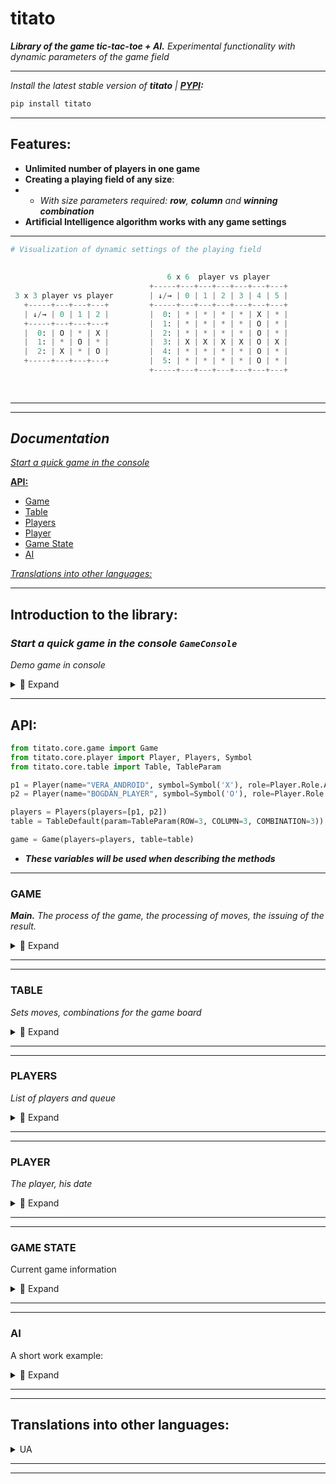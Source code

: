 # titato

___Library of the game tic-tac-toe + AI.___ _Experimental functionality with dynamic parameters of the game field_


___

*Install the latest stable version of **titato** | [**PYPI**](https://pypi.org/project/titato/)**:***
```python
pip install titato
```
___

## Features:
+ **Unlimited number of players in one game**
+ **Creating a playing field of any size**:
+ + *With size parameters required: **row**, **column** and **winning combination***
+ **Artificial Intelligence algorithm works with any game settings**

___

  
```python
# Visualization of dynamic settings of the playing field
                                                                               10 x 10  player vs player vs player
                                                                        +-----+---+---+---+---+---+---+---+---+---+---+
                                   6 x 6  player vs player              | ↓/→ | 0 | 1 | 2 | 3 | 4 | 5 | 6 | 7 | 8 | 9 |
                               +-----+---+---+---+---+---+---+          +-----+---+---+---+---+---+---+---+---+---+---+
 3 x 3 player vs player        | ↓/→ | 0 | 1 | 2 | 3 | 4 | 5 |          |  0: | * | * | * | * | * | * | * | * | * | * |
   +-----+---+---+---+         +-----+---+---+---+---+---+---+          |  1: | X | * | * | * | * | * | * | O | * | * |
   | ↓/→ | 0 | 1 | 2 |         |  0: | * | * | * | * | X | * |          |  2: | * | X | * | * | * | * | O | * | * | * |
   +-----+---+---+---+         |  1: | * | * | * | * | O | * |          |  3: | * | * | P | * | * | P | * | * | * | * |
   |  0: | O | * | X |         |  2: | * | * | * | * | O | * |          |  4: | * | * | * | X | O | * | * | * | * | * |
   |  1: | * | O | * |         |  3: | X | X | X | X | O | X |          |  5: | * | * | * | O | X | * | * | * | * | * |
   |  2: | X | * | O |         |  4: | * | * | * | * | O | * |          |  6: | * | * | O | * | * | X | * | * | * | * |
   +-----+---+---+---+         |  5: | * | * | * | * | O | * |          |  7: | * | O | * | * | * | * | X | * | O | * |
                               +-----+---+---+---+---+---+---+          |  8: | O | * | * | * | * | * | * | * | * | * |
                                                                        |  9: | * | * | X | P | P | P | P | O | P | P |
                                                                        +-----+---+---+---+---+---+---+---+---+---+---+
```


___
___


## ***Documentation***

[*Start a quick game in the console*](https://github.com/Steppe-Mammoth/titato/blob/dev-1.x/README.md#start-a-quick-game-in-the-console-gameconsole)

[**API:**](https://github.com/Steppe-Mammoth/titato/blob/dev-1.x/README.md#api) 
* [Game](https://github.com/Steppe-Mammoth/titato/blob/dev-1.x/README.md#game) 
* [Table](https://github.com/Steppe-Mammoth/titato/blob/dev-1.x/README.md#table) 
* [Players](https://github.com/Steppe-Mammoth/titato/blob/dev-1.x/README.md#players) 
* [Player](https://github.com/Steppe-Mammoth/titato/blob/dev-1.x/README.md#player) 
* [Game State](https://github.com/Steppe-Mammoth/titato/blob/dev-1.x/README.md#game-state) 
* [AI](https://github.com/Steppe-Mammoth/titato/blob/dev-1.x/README.md#ai) 

[*Translations into other languages:*](https://github.com/Steppe-Mammoth/titato/blob/dev-1.x/README.md#translations-into-other-languages)

___

## Introduction to the library:

### *Start a quick game in the console `GameConsole`*
*Demo game in console*

<details>
 <summary> 🤖 Expand </summary>

_We can set any size for the game table, and many players for the game_
- _AI and the list of winning combinations for players are adjusted automatically_

_We will use this. **Instead of the classic 3×3 table — let's create 7×7, and 3 players**
Let the bots play with each other this time. Let's look at it._

```python
from titato.client import GameConsole
from titato.core.player import Player, Players, Symbol
from titato.core.table import Table, TableParam


if __name__ == "__main__":
    p1 = Player(name="PETROS_ANDROID:1", symbol=Symbol('X'), role=Player.Role.ANDROID)
    p2 = Player(name="AMIGOS_ANDROID:2", symbol=Symbol('O'), role=Player.Role.ANDROID)
    p3 = Player(name="GENTOS_ANDROID:3", symbol=Symbol('K'), role=Player.Role.ANDROID)

    # p4 = Player(name="PLAYER", symbol=Symbol('P'), role=Player.Role.USER)

    players = Players(players=[p1, p2, p3])
    table = Table(param=TableParam(ROW=7, COLUMN=7, COMBINATION=5))

    game = GameConsole(players=players, table=table)
    game.start_game()
```

<details>
  <summary>Attempt #1</summary>
  
```python
WIN: PETROS_ANDROID:1 < X > | COMB: < ((1, 1), (2, 2), (3, 3), (4, 4), (5, 5)) >
+-----+---+---+---+---+---+---+---+
| ↓/→ | 0 | 1 | 2 | 3 | 4 | 5 | 6 |
+-----+---+---+---+---+---+---+---+
|  0: | O | * | * | * | K | X | K |
|  1: | K | X | * | * | O | * | X |
|  2: | X | K | X | O | K | O | X |
|  3: | K | O | K | X | X | K | O |
|  4: | K | O | X | X | X | O | X |
|  5: | O | O | K | O | O | X | X |
|  6: | * | * | O | K | * | K | K |
+-----+---+---+---+---+---+---+---+
```
</details>

<details>
  <summary>Attempt #2</summary>
  
```python
PEACE: ALL USED CELLS
+-----+---+---+---+---+---+---+---+
| ↓/→ | 0 | 1 | 2 | 3 | 4 | 5 | 6 |
+-----+---+---+---+---+---+---+---+
|  0: | X | K | K | O | O | O | X |
|  1: | K | X | X | K | X | O | K |
|  2: | X | K | O | O | O | X | K |
|  3: | O | X | K | K | O | K | X |
|  4: | X | O | K | O | O | X | O |
|  5: | X | X | O | X | X | K | K |
|  6: | K | K | X | O | K | O | X |
+-----+---+---+---+---+---+---+---+
```
</details>

<details>
  <summary>Attempt #3</summary>
  
```python
WIN: AMIGOS_ANDROID:2 < O > | COMB: < ((3, 1), (3, 2), (3, 3), (3, 4), (3, 5)) >
+-----+---+---+---+---+---+---+---+
| ↓/→ | 0 | 1 | 2 | 3 | 4 | 5 | 6 |
+-----+---+---+---+---+---+---+---+
|  0: | * | * | * | * | K | * | * |
|  1: | * | * | * | * | K | * | * |
|  2: | * | X | * | * | * | * | * |
|  3: | * | O | O | O | O | O | X |
|  4: | * | * | * | * | K | * | * |
|  5: | * | * | * | * | * | * | * |
|  6: | K | X | X | X | O | X | K |
+-----+---+---+---+---+---+---+---+
```
</details>


<details>
  <summary> * Brief description of GameConsole </summary> 

The `.start_game` method activates a while a loop with an exit condition,
if the game will be logically finished (There is a win / All cells are occupied == `game_console.game_state.is_finished`)

* For queued players that return True for the `player.is_android` method, automatic cell search is applied, 
players who return True for `player.is_user` will be prompted to enter indexes in the console

</details>




__If you want to load the processor with a hundred bots in a 1000×1000 field — no one will interfere!__

_Let's go further._

</details>

___


## API:
    
```python
from titato.core.game import Game
from titato.core.player import Player, Players, Symbol
from titato.core.table import Table, TableParam

p1 = Player(name="VERA_ANDROID", symbol=Symbol('X'), role=Player.Role.ANDROID)
p2 = Player(name="BOGDAN_PLAYER", symbol=Symbol('O'), role=Player.Role.USER)

players = Players(players=[p1, p2])
table = TableDefault(param=TableParam(ROW=3, COLUMN=3, COMBINATION=3))

game = Game(players=players, table=table)
```
+ ___These variables will be used when describing the methods___

___

### GAME 
___Main.___ _The process of the game, the processing of moves, the issuing of the result._


<details>
  <summary>📂 Expand </summary> 

___

#### - Take a step. `game.step`:
```python
def step(self, index_row: int, index_column: int, player: PlayerBase)
```
```python
# input
game.step(index_row=1, index_column=0, player=p2)  
game.step(index_row=1, index_column=2, player=p2)  
game.step(index_row=1, index_column=1, player=p2) 
```
```python
# output
+-----+---+---+---+   ->   +-----+---+---+---+   ->   +-----+---+---+---+  
| ↓/→ | 0 | 1 | 2 |   ->   | ↓/→ | 0 | 1 | 2 |   ->   | ↓/→ | 0 | 1 | 2 |
+-----+---+---+---+   ->   +-----+---+---+---+   ->   +-----+---+---+---+
|  0: | * | * | * |   ->   |  0: | * | * | * |   ->   |  0: | * | * | * |
|  1: | O | * | * |   ->   |  1: | O | * | O |   ->   |  1: | O | O | O |
|  2: | * | * | * |   ->   |  2: | * | * | * |   ->   |  2: | * | * | * |
+-----+---+---+---+   ->   +-----+---+---+---+   ->   +-----+---+---+---+
```

The function sets the player symbol `player.symbol` in the cell at the specified indices.
After successful installation, the `player.count_steps` counter is incremented by +1,
and `game.table.count_free_cells` is decreased by -1

Note:
* _If the transferred indexes do not match the possible ones in the table — an error_ `TableIndexError`
* _If you try to set a new symbol on an already occupied cell — error_ `CellAlreadyUsedError`
___

#### - Get the result. `game.result`:

```python
def result(self, player: PlayerBase) -> GameStateT
```
_Let's check the result of our previous 3 steps (in the block above), we expect winnings_

```python
# input
res = game.result(player=p2)
    
match res.code:
    case ResultCode.NO_RESULT:
        print('STATUS: NO RESULT')
    case ResultCode.WINNER:
        print(f'STATUS: WINNER. Player: {res.win_player.name}, Win comb: {res.win_combination}')
    case ResultCode.ALL_CELLS_USED:
        print('STATUS: DRAW')
``` 
```python   
# output
STATUS: WINNER. Player: BOGDAN_PLAYER, Win comb: ((1, 0), (1, 1), (1, 2))
```

For a given player, the function performs 2 checks:
* _Check for winnings. Compares player moves with winning combinations `game.table.combinations`_
* _Checking for a tie. Checks with free cell count `game.table.count_free_cells`_
  
When one of the two probabilities is valid, the `game.set_winner` or `game.set_draw` method is automatically called  
After checks and possible modifications — returns the object: `game.game_state`


Note:
* `assert res == game.game_state # True`
* _To check that one of the triggers that logically ends the game worked — call the game_state method: `.is_finished`,
if True — you have a win or a draw. You can also use `.is_winner` or `.is_draw`.  
For more details, see GameState section_

___

#### - Take a step and return the result. `game.step_result`:

```python
def step_result(self, index_row: int, index_column: int, player: PlayerBase) -> GameStateT
```
* **Unifying function**. _Replaces the successive call of `game.step` and `game.result`,
returns the result_

---

#### - AI. Get the index of the best cell for the player. `game.ai_get_step`:

```python
def ai_get_step(self, player: PlayerBase) -> CellIndex
```

AI returns a tuple with the two indices (`index_row: int, index_column: int`) of the cell
    
* _For more details, see AI section_

---

#### - AI. Make a move for a player. `game.ai_step`:

```python
def ai_step(self, player: PlayerBase)
```
* **Unifying function**. _Replaces the successive call of  `game.ai_get_step` and `game.step`_

---

#### - AI. Make a move for the player and return the result. `game.ai_step_result`:

```python
def ai_step_result(self, player: PlayerBase) -> GameStateT
```
* **Unifying function**. _Replaces the successive call of  `game.ai_get_step` and `game.step_result`,
returns the result_

___

#### - Set the winner. `game.set_winner`:

```python
def set_winner(self, player: PlayerBase, win_combination)
```

Updates the game result in the `game.game_state` object, replacing `game.game_state.code` with
`ResultCode.WINNER`, and
adds the winning result to the `game.game_state.win_player` and `game.game_state.win_combination` fields

Note:

* _This method is automatically called in the `game.result` method if the win trigger fires_
* _The result is updated via the `game.game_result.update` method_

___

#### - Set a draw `game.set_draw`:

```python
def set_draw(self)
```

Updates the game result in the `game.game_state`, object, replacing `game.game_state.code`
with `ResultCode.ALL_CELLS_USED` 

Note:

* _This method is automatically called in the `game.result` method if a draw trigger fires_
* _The result is updated via the `game.game_result.update` method_



</details>


___

___


### TABLE
_Sets moves, combinations for the game board_

<details>
  <summary>📂 Expand </summary> 

```python
table = game.table
```

___
#### - Get a playing field. `table.game_field`:

```python
@property
def game_field(self) -> GameFieldType
 ```  
Returns a 2D list of the playing field

Note:
+ _It is also available in: `game.game_field`_

___
#### - Get a list of winning combinations. `table.combinations`:    

```python
@property
def combinations(self) -> CombsType
```  

Returns a list of all winning combinations for this table
* _Combinations are created automatically according to the parameters of the table,
or manually passed to the constructor of the Table class instance_

___

#### - Get the number of free cells. `table.count_free_cells`:   

```python
@property
def count_free_cells(self) -> int
```  
Returns the number of free cells in the game filed

___

#### - Set the symbol in the cell. `table.set_symbol_cell`:   

```python
@property
def set_symbol_cell(self, index_row: int, index_column: int, symbol: SymbolBase)
``` 

Sets the passed character at the specified indices of the playing field.
Decreases the number of free cells by -1
    
Note:
* _It is this method that is automatically called in `game.step`_
    
</details>  

___
___



### PLAYERS
 
_List of players and queue_ 
   
<details>
  <summary>📂 Expand </summary> 
  

```python
players = game.players
```  
___

#### - Get a list of players. `players.player_list`:   

```python
@property
def players_list(self) -> list[PlayerT]:
```  

Returns a list of all players

Note:
* _This list changes after using the `players.shuffle_players` method_
    
___


#### - Get the current player. `players.current_player`:   

```python
@property
def current_player(self) -> PlayerT
```  

Returns the current player from the queue
    
___

#### - Set and get the next player. `players.set_get_next_player`:        

```python
def set_get_next_player(self) -> PlayerT
```  

Replaces the current player with the next player in the queue and returns it

Note:
* _After that, this player is available in the `players.current_player' method_
    
___

#### - Shuffle the players list. `players.shuffle_players`:        
```python
def shuffle_players(self)
```  
Shuffles the player list and replaces the current queue with a new one.
    
Note:
* _The first player from the new queue will be set as the current one, and is available in `players.current_player`_
</details>  

___

___


### PLAYER

_The player, his date_

<details>
  <summary>📂 Expand </summary> 

```python
# titato.core.player.player.py

class Role(Enum):
    USER = 1
    ANDROID = 2
```  
```python
player = game.current_player
```  
___

#### - Get a role.. `player.role`:   
```python
@property
def role(self) -> Role
```
___

#### - Get a symbol. `player.symbol`:   
```python
@property
def symbol(self) -> SymbolBase
```  
Returns an object of class Symbol of the player

___

#### - Get the player step count `player.count_steps`:   
```python
@property
def count_steps(self) -> int
```  
Returns the number of steps taken by the player

___

#### - Is this an android? `player.is_android`:   
```python
@property
def is_android(self) -> bool
```  
Returns True if the player has role `Role.ANDROID`
Otherwise — False

___

#### - Is this a user? `player.is_user`:  
```python
@property
def is_user(self) -> bool
```  
Returns True if the player has role `Role.USER`  
Otherwise — False

___

#### - Add step for player. `player.add_count_step`:  
```python
def add_count_step(self)
```  

Adds +1 to the player's step counter

Note:
* This method is automatically called in `table.set_symbol_cell`


</details>  

___
___


### GAME STATE

Current game information

<details>
  <summary>📂 Expand </summary> 

```python
# titato.core.game.result.py

class ResultCode(Enum):
    NO_RESULT = 0
    ALL_CELLS_USED = 1
    WINNER = 2
```  

```python
game_state = game.game_state
```  

___

#### - Get game status code. `game_result.code`:   
```python
@property
def code(self) -> ResultCode
```  

Returns the status code of the game

Note:

* _The initial value is set to `Result Code.NO_RESULT`_

___


#### - Get the winning player. `game_result.win_player`:   
```python
@property
def win_player(self) -> Optional[PlayerBase]
```

Returns the winning player if it was added by the `game_result.update` method

___


#### - Get a winning combination. `game_result.win_combination`:   
```python
@property
def win_combination(self) -> Optional[CombType]
```  

Returns the winning combination if it was added by the `game_result.update` method

___


#### - Game is over? `game_result.is_finished`:   
```python
@property
def is_finished(self) -> bool
```  

Returns True if `game_result.code` is `ResultCode.ALL_CELLS_USED` or `ResultCode.WINNER`  
Otherwise — False

___


#### - Is the game still on? `game_result.is_continues`:   
```python
@property
def is_continues(self) -> bool
```  
Returns True if `game_result.code` is `ResultCode.NO_RESULT`  
Otherwise — False

___


#### - Is there a win? `game_result.is_winner`:   
```python
@property
def is_winner(self) -> bool
```  
Returns True if `game_result.code` is `ResultCode.WINNER`  
Otherwise — False

___


#### - Is there a draw? `game_result.is_draw`:   
```python
@property
def is_draw(self) -> bool
```  
Returns True if `game_result.code` is `ResultCode.ALL_CELLS_USED`  
Otherwise — False

___


#### - Update result. `game_result.update`:   
```python
def update(self,
           code: Optional[ResultCode] = None,
           win_player: Optional[PlayerBase] = None,
           win_combination: Optional[CombType] = None)
```  
Updates data about the current game result.

Note:

* _`game_result.code` - automatically updated when the `game.set_draw` or `game.set_winner` method is used_
* _`game_result.win_player` and `game_result.win_combination` -  
automatically updated when the `game.set_winner` method is used_  
For more details, see section Game, methods: `game.set_draw` and `game.set_winner`

</details>

___
___


### AI

A short work example:

<details>
  <summary> 📂 Expand </summary> 

```python
p1 = Player(name="PLAYER", symbol=Symbol('X'))
p2 = Player(name="ANDROID", symbol=Symbol('O'))
...
```
```python
game.step(2, 2, player=p1)
game.step(0, 0, player=p1)

game.ai_step(p2)  # result in second table

+-----+---+---+---+   ->   +-----+---+---+---+
| ↓/→ | 0 | 1 | 2 |   ->   | ↓/→ | 0 | 1 | 2 |
+-----+---+---+---+   ->   +-----+---+---+---+
|  0: | X | * | * |   ->   |  0: | X | * | * |
|  1: | * | * | * |   ->   |  1: | * | O | * |
|  2: | * | * | X |   ->   |  2: | * | * | X |
+-----+---+---+---+   ->   +-----+---+---+---+
```
* The AI algorithm understands that the opponent's next move is likely to collect a winning combination, so it blocks it

Let's consider the second situation

```python
game.step(0, 0, player=p1)  # X
game.step(2, 0, player=p1)  # X

game.step(0, 2, player=p2)  # O
game.step(2, 2, player=p2)  # O

game.ai_step(p2)  # result in second table

+-----+---+---+---+   ->   +-----+---+---+---+
| ↓/→ | 0 | 1 | 2 |   ->   | ↓/→ | 0 | 1 | 2 |
+-----+---+---+---+   ->   +-----+---+---+---+
|  0: | X | * | O |   ->   |  0: | X | * | O |
|  1: | * | * | * |   ->   |  1: | * | * | O |
|  2: | X | * | O |   ->   |  2: | X | * | O |
+-----+---+---+---+   ->   +-----+---+---+---+
```
* The AI algorithm prioritizes its own winnings,
with the understanding that there will be no next winning move for the opponent
___
</details>


___
___


## Translations into other languages:


<details>
 <summary>UA</summary>

___

## Знайомство з бібліотекою

### Старт швидкої гри в консолі. `GameConsole`
Демо гра в консолі

<details>
 <summary> 🤖 Розгорнути </summary>

_Ми можемо задати будь-який розмір для ігрової таблиці та безліч гравців для гри_ 
- _AI й перелік виграшних комбінацій для гравців підлаштуються автоматично_

_Скористаємося цим. **Замість класичної таблиці 3х3 - створимо 7х7, та 3 гравці**  
Цього разу боти хай грають один з одним. Поглянемо на це_

```python
from titato.client import GameConsole
from titato.core.player import Player, Players, Symbol
from titato.core.table import Table, TableParam


if __name__ == "__main__":
    p1 = Player(name="PETROS_ANDROID:1", symbol=Symbol('X'), role=Player.Role.ANDROID)
    p2 = Player(name="AMIGOS_ANDROID:2", symbol=Symbol('O'), role=Player.Role.ANDROID)
    p3 = Player(name="GENTOS_ANDROID:3", symbol=Symbol('K'), role=Player.Role.ANDROID)

    # p4 = Player(name="PLAYER", symbol=Symbol('P'), role=Player.Role.USER)

    players = Players(players=[p1, p2, p3])
    table = Table(param=TableParam(ROW=7, COLUMN=7, COMBINATION=5))

    game = GameConsole(players=players, table=table)
    game.start_game()
```

<details>
  <summary>Спроба №1</summary>
  
```python
WIN: PETROS_ANDROID:1 < X > | COMB: < ((1, 1), (2, 2), (3, 3), (4, 4), (5, 5)) >
+-----+---+---+---+---+---+---+---+
| ↓/→ | 0 | 1 | 2 | 3 | 4 | 5 | 6 |
+-----+---+---+---+---+---+---+---+
|  0: | O | * | * | * | K | X | K |
|  1: | K | X | * | * | O | * | X |
|  2: | X | K | X | O | K | O | X |
|  3: | K | O | K | X | X | K | O |
|  4: | K | O | X | X | X | O | X |
|  5: | O | O | K | O | O | X | X |
|  6: | * | * | O | K | * | K | K |
+-----+---+---+---+---+---+---+---+
```
</details>

<details>
  <summary>Спроба №2</summary>
  
```python
PEACE: ALL USED CELLS
+-----+---+---+---+---+---+---+---+
| ↓/→ | 0 | 1 | 2 | 3 | 4 | 5 | 6 |
+-----+---+---+---+---+---+---+---+
|  0: | X | K | K | O | O | O | X |
|  1: | K | X | X | K | X | O | K |
|  2: | X | K | O | O | O | X | K |
|  3: | O | X | K | K | O | K | X |
|  4: | X | O | K | O | O | X | O |
|  5: | X | X | O | X | X | K | K |
|  6: | K | K | X | O | K | O | X |
+-----+---+---+---+---+---+---+---+
```
</details>

<details>
  <summary>Спроба №3</summary>
  
```python
WIN: AMIGOS_ANDROID:2 < O > | COMB: < ((3, 1), (3, 2), (3, 3), (3, 4), (3, 5)) >
+-----+---+---+---+---+---+---+---+
| ↓/→ | 0 | 1 | 2 | 3 | 4 | 5 | 6 |
+-----+---+---+---+---+---+---+---+
|  0: | * | * | * | * | K | * | * |
|  1: | * | * | * | * | K | * | * |
|  2: | * | X | * | * | * | * | * |
|  3: | * | O | O | O | O | O | X |
|  4: | * | * | * | * | K | * | * |
|  5: | * | * | * | * | * | * | * |
|  6: | K | X | X | X | O | X | K |
+-----+---+---+---+---+---+---+---+
```
</details>



<details>
  <summary> * Короткий опис  GameConsole</summary> 

Метод `.start_game` активує цикл while з умовою виходу,
якщо гра буде логічно закінчено (Є виграш / Всі клітинки зайняті == `game_console.game_state.is_finished`)

* Для гравців в черзі, які повертають True для методу `player.is_android` застосовуються автоматичний пошук клітинки, 
а для гравців які повернуть True для `player.is_user` буде запропоновано ввести індекси в консолі

</details>


__Як захочете нагрузити процесор сотнею ботів в 1000х1000 полі — ніхто не завадить!__
_Підемо далі_

</details>

___
___

## API:

    
```python
from titato.core.game import Game
from titato.core.player import Player, Players, Symbol
from titato.core.table import Table, TableParam

p1 = Player(name="VERA_ANDROID", symbol=Symbol('X'), role=Player.Role.ANDROID)
p2 = Player(name="BOGDAN_PLAYER", symbol=Symbol('O'), role=Player.Role.USER)

players = Players(players=[p1, p2])
table = TableDefault(param=TableParam(ROW=3, COLUMN=3, COMBINATION=3))

game = Game(players=players, table=table)
```
+ ___Ці змінні будуть використовуватись при описі методів___

___

### GAME 
___Головний.___ _Процес гри, обробка ходів, видача результату._


<details>
  <summary>📂 Розгорнути</summary> 

___

#### - Зробити крок. `game.step`:
```python
def step(self, index_row: int, index_column: int, player: PlayerBase)
```
```python
# input
game.step(index_row=1, index_column=0, player=p2)  
game.step(index_row=1, index_column=2, player=p2)  
game.step(index_row=1, index_column=1, player=p2) 
```
```python
# output
+-----+---+---+---+   ->   +-----+---+---+---+   ->   +-----+---+---+---+  
| ↓/→ | 0 | 1 | 2 |   ->   | ↓/→ | 0 | 1 | 2 |   ->   | ↓/→ | 0 | 1 | 2 |
+-----+---+---+---+   ->   +-----+---+---+---+   ->   +-----+---+---+---+
|  0: | * | * | * |   ->   |  0: | * | * | * |   ->   |  0: | * | * | * |
|  1: | O | * | * |   ->   |  1: | O | * | O |   ->   |  1: | O | O | O |
|  2: | * | * | * |   ->   |  2: | * | * | * |   ->   |  2: | * | * | * |
+-----+---+---+---+   ->   +-----+---+---+---+   ->   +-----+---+---+---+
```
Функція встановлює символ гравця `player.symbol` в клітинку за вказаними індексами.  
Після успішного встановлення лічильник `player.count_steps` збільшується на +1,
а `game.table.count_free_cells` зменшується на -1

Примітка:
* _Якщо передані індекси не збігаються з можливими в таблиці - помилка_ `TableIndexError`
* _Якщо ви намагаєтесь встановити новий символ на вже зайняту клітинку - помилка_ `CellAlreadyUsedError`

___

#### - Отримати результат. `game.result`:

```python
def result(self, player: PlayerBase) -> GameStateT
```
_Перевіримо результат наших попередніх 3-ох кроків (в блоці вище), очікуємо виграш_
```python
# input
res = game.result(player=p2)
    
match res.code:
    case ResultCode.NO_RESULT:
        print('STATUS: NO RESULT')
    case ResultCode.WINNER:
        print(f'STATUS: WINNER. Player: {res.win_player.name}, Win comb: {res.win_combination}')
    case ResultCode.ALL_CELLS_USED:
        print('STATUS: DRAW')
``` 
```python   
# output
STATUS: WINNER. Player: BOGDAN_PLAYER, Win comb: ((1, 0), (1, 1), (1, 2))
```
Для заданого гравця функція проводить 2 перевірки:
* _Пошуку виграшу. Звіряється з виграшними комбінаціями `game.table.combinations`_
* _Перевірка на нічию. Звіряється з показником вільних клітинок `game.table.count_free_cells`_
  
Коли одна з двох вірогідностей дійсна, автоматично викликається метод `game.set_winner` або `game.set_draw`
Після перевірок та можливих модифікацій — повертає об'єкт: `game.game_state`

Примітка: 
* `assert res == game.game_state  # True`
* _Щоб перевірити що одна з тригерів які логічно завершує гру спрацювала — викликаємо в game_state метод: `.is_finished`,
якщо True - в нас є виграш або нічия. Також можете використати `.is_winner` або `.is_draw`.  
Детальніше див. розділ GameState_

___

#### - Зробити крок і повернути результат. `game.step_result`:

```python
def step_result(self, index_row: int, index_column: int, player: PlayerBase) -> GameStateT
```
* **Об'єднувальний метод**. _Заміняє почерговий виклик  `game.step` і `game.result`, повертає результат останнього_

---

#### - AI. Отримати індекс найкращої клітинки для гравця. `game.ai_get_step`:

```python
def ai_get_step(self, player: PlayerBase) -> CellIndex
```
AI повертає кортеж з двома індексами (`index_row: int, index_column: int`) клітинки
    
* _Детальніше див. розділ AI_

---

#### - AI. Зробити хід для гравця. `game.ai_step`:

```python
def ai_step(self, player: PlayerBase)
```
* **Об'єднувальний метод**. _Заміняє почерговий виклик.  `game.ai_get_step` і `game.step`_

---

#### - AI. Зробити хід для гравця і повернути результат. `game.ai_step_result`:

```python
def ai_step_result(self, player: PlayerBase) -> GameStateT
```
* **Об'єднувальний метод**. _Заміняє почерговий виклик  `game.ai_get_step` і `game.step_result`,
повертає результат останнього_
   

___

#### - Встановити переможця. `game.set_winner`:

```python
def set_winner(self, player: PlayerBase, win_combination)
```

Оновлює результат гри в об'єкті `game.game_state`, замінюючи  `game.game_state.code` на `ResultCode.WINNER`, і
додає результат виграшу в поля `game.game_state.win_player` і `game.game_state.win_combination` 

Примітка:

* _Цей метод автоматично викликається в роботі методу `game.result`, якщо спрацьовує тригер перемоги_
* _Оновлення результату виконується через метод `game.game_result.update`_
 
___

#### - Встановити нічию. `game.set_draw`:

```python
def set_draw(self)
```

Оновлює результат гри в об'єкті `game.game_state`, замінюючи `game.game_state.code` на `ResultCode.ALL_CELLS_USED`,  

Примітка:

* _Цей метод автоматично викликається в роботі методу `game.result`, якщо спрацьовує тригер нічиєї_
* _Оновлення результату виконується через метод `game.game_result.update`_

  
  
</details>


___
___


### TABLE
_Виставляння ходів, комбінації для таблиці_

<details>
  <summary>📂 Розгорнути</summary> 

```python
table = game.table
```

___
#### - Отримати ігрове поле. `table.game_field`:

```python
@property
def game_field(self) -> GameFieldType
 ```  
Повертає двовимірний список ігрового поля 

Примітка:
+ _Також доступний в `game.game_field`_

___
#### - Отримати список виграшних комбінацій. `table.combinations`:    

```python
@property
def combinations(self) -> CombsType
```  
Повертає список всіх виграшних комбінацій для цієї таблиці
* _Комбінації створюються автоматично за параметрами таблиці,
або передаються вручну в конструктор екземпляра класу Table_

___

#### - Отримати кількість вільних клітинок. `table.count_free_cells`:   

```python
@property
def count_free_cells(self) -> int
```  
Повертає кількість вільних клітинок в таблиці

___

#### - Встановити символ в клітку. `table.set_symbol_cell`:   

```python
@property
def set_symbol_cell(self, index_row: int, index_column: int, symbol: SymbolBase)
``` 
Встановлює переданий символ за вказаними індексами ігрового поля.  
Зменшує рахунок вільних клітинок на -1  
    
Примітка:
* _Цей метод автоматично викликається в `game.step`_
    
</details>  

___
___

### PLAYERS
 
_Список гравців і черга_ 
   
<details>
  <summary>📂 Розгорнути</summary> 
  

```python
players = game.players
```  
___

#### - Отримати список гравців. `players.player_list`:   

```python
@property
def players_list(self) -> list[PlayerT]:
```  
Повертає список всіх гравців  

Примітка:
* _Цей список змінюється після застосування методу `players.shuffle_players`_
    
___


#### - Отримати поточного гравця. `players.current_player`:   

```python
@property
def current_player(self) -> PlayerT
```  
Повертає поточного гравця з черги
    
___

#### - Встановити й отримати наступного гравця. `players.set_get_next_player`:        

```python
def set_get_next_player(self) -> PlayerT
```  
Заміняє поточного гравця на наступного з черги й повертає його

Примітка:
* _Після цього цей гравець доступний в методі `players.current_player`_
    
___

#### - Перемішати список гравців. `players.shuffle_players`:        
```python
def shuffle_players(self)
```  
Перемішує список гравців й заміняє чинну чергу на нову.  
    
Примітка:
* _Перший гравець з нової черги буде встановлений як теперішній, і доступний в `players.current_player`_

</details>  

___

___
### PLAYER

_Гравець, його данні_

<details>
  <summary>📂 Розгорнути</summary> 

```python
# titato.core.player.player.py

class Role(Enum):
    USER = 1
    ANDROID = 2
```  
```python
player = game.current_player
```  
___

#### - Отримати роль. `player.role`:   
```python
@property
def role(self) -> Role
```  
Повертає роль гравця

___

#### - Отримати символ. `player.symbol`:   
```python
@property
def symbol(self) -> SymbolBase
```  
Повертає об'єкт класу Symbol гравця

___

#### - Отримати кількість кроків гравця. `player.count_steps`:   
```python
@property
def count_steps(self) -> int
```  
Повертає кількість зроблених кроків гравця

___

#### - Це андроїд? `player.is_android`:   
```python
@property
def is_android(self) -> bool
```  
Повертає True якщо гравець з роллю `Role.ANDROID`  
Інакше - False

___

#### - Це юзер? `player.is_user`:  
```python
@property
def is_user(self) -> bool
```  
Повертає True якщо гравець з роллю `Role.USER`  
Інакше - False

___

#### - Додати крок для гравця. `player.add_count_step`:  
```python
def add_count_step(self)
```  
Додає +1 до лічильника кроків гравця  

Примітка:
* Цей метод автоматично викликається в `table.set_symbol_cell`


</details>  

___
___

### GAME STATE

Поточний результат гри

<details>
  <summary>📂 Розгорнути </summary> 

```python
# titato.core.game.result.py

class ResultCode(Enum):
    NO_RESULT = 0
    ALL_CELLS_USED = 1
    WINNER = 2
```  

```python
game_state = game.game_state
```  

___

#### - Отримати код гри. `game_result.code`:   
```python
@property
def code(self) -> ResultCode
```  
Повертає статус код гри:

Примітка:

* _Початкове значення встановлене як `ResultCode.NO_RESULT`_

___


#### - Отримати виграшного гравця. `game_result.win_player`:   
```python
@property
def win_player(self) -> Optional[PlayerBase]
```
Повертає виграшного гравця, якщо він був доданий методом `game_result.update`

___


#### - Отримати виграшну комбінацію. `game_result.win_combination`:   
```python
@property
def win_combination(self) -> Optional[CombType]
```  
Повертає виграшну комбінацію, якщо вона була доданий методом `game_result.update`

___


#### - Гра закінчена? `game_result.is_finished`:   
```python
@property
def is_finished(self) -> bool
```  
Повертає True якщо `game_result.code` має значення `ResultCode.ALL_CELLS_USED` або `ResultCode.WINNER`  
Інакше - False

___


#### - Гра продовжується? `game_result.is_continues`:   
```python
@property
def is_continues(self) -> bool
```  
Повертає True якщо `game_result.code` має значення `ResultCode.NO_RESULT`  
Інакше - False

___


#### - Є виграш? `game_result.is_winner`:   
```python
@property
def is_winner(self) -> bool
```  
Повертає True якщо `game_result.code` має значення `ResultCode.WINNER`  
Інакше - False

___


#### - Є нічия? `game_result.is_draw`:   
```python
@property
def is_draw(self) -> bool
```  
Повертає True якщо `game_result.code` має значення `ResultCode.ALL_CELLS_USED`  
Інакше - False

___


#### - Оновити результат. `game_result.update`:   
```python
def update(self,
           code: Optional[ResultCode] = None,
           win_player: Optional[PlayerBase] = None,
           win_combination: Optional[CombType] = None)
```  
Оновлює дані про поточний результат гри.

Примітка:

* _`game_result.code` - автоматично оновлюється коли застосовується метод `game.set_draw` або `game.set_winner`_
* _`game_result.win_player` і `game_result.win_combination` -  
автоматично оновлюється коли застосовується метод `game.set_winner`_  
Детальніше див. розділ Game, методи: `game.set_draw` і `game.set_winner`

</details>

___
___

### AI

Короткий приклад роботи

<details>
  <summary> 📂 Розгорнути </summary> 


```python
p1 = Player(name="PLAYER", symbol=Symbol('X'))
p2 = Player(name="ANDROID", symbol=Symbol('O'))
...
```
```python
game.step(2, 2, player=p1)
game.step(0, 0, player=p1)

game.ai_step(p2)  # result in second table

+-----+---+---+---+   ->   +-----+---+---+---+
| ↓/→ | 0 | 1 | 2 |   ->   | ↓/→ | 0 | 1 | 2 |
+-----+---+---+---+   ->   +-----+---+---+---+
|  0: | X | * | * |   ->   |  0: | X | * | * |
|  1: | * | * | * |   ->   |  1: | * | O | * |
|  2: | * | * | X |   ->   |  2: | * | * | X |
+-----+---+---+---+   ->   +-----+---+---+---+
```
* AI алгоритм розуміє, що наступний хід для суперника ймовірно збере виграшну комбінацію, тому перекриває його

Розглянемо другу ситуацію
```python
game.step(0, 0, player=p1)  # X
game.step(2, 0, player=p1)  # X

game.step(0, 2, player=p2)  # O
game.step(2, 2, player=p2)  # O

game.ai_step(p2)  # result in second table

+-----+---+---+---+   ->   +-----+---+---+---+
| ↓/→ | 0 | 1 | 2 |   ->   | ↓/→ | 0 | 1 | 2 |
+-----+---+---+---+   ->   +-----+---+---+---+
|  0: | X | * | O |   ->   |  0: | X | * | O |
|  1: | * | * | * |   ->   |  1: | * | * | O |
|  2: | X | * | O |   ->   |  2: | X | * | O |
+-----+---+---+---+   ->   +-----+---+---+---+
```

* AI алгоритм ставить в пріоритет свій виграш, розуміючи що наступного виграшного ходу для суперника — вже не буде
___

</details>


</details>

___
___
